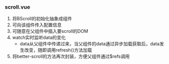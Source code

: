 ### scroll.vue
1. 将BScroll的初始化抽象成组件
2. 可向该组件传入配置信息
3. <slot>可随意在父组件中插入要scroll的DOM
4. watch实时监听data的变化
	- data从父组件中传递过来，当父组件的data通过异步加载获取后，data发生改变，随即调用refresh()方法加载
5. 将better-scroll的方法再次封装，方便父组件通过$refs调用